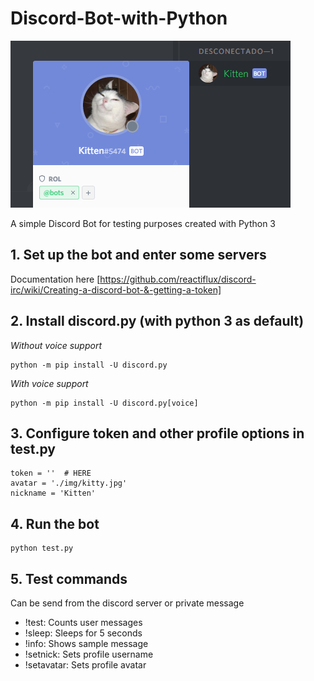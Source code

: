 # Discord-Bot-with-Python
![Kitten!!!](./img/readme.png "Kitten!!!")

A simple Discord Bot for testing purposes created with Python 3

## 1. Set up the bot and enter some servers
Documentation here [https://github.com/reactiflux/discord-irc/wiki/Creating-a-discord-bot-&-getting-a-token]

## 2. Install discord.py (with python 3 as default)
*Without voice support*
```
python -m pip install -U discord.py
```

*With voice support*
```
python -m pip install -U discord.py[voice]
```

## 3. Configure token and other profile options in test.py
```
token = ''  # HERE
avatar = './img/kitty.jpg'
nickname = 'Kitten'
```

## 4. Run the bot
```
python test.py
```

## 5. Test commands
Can be send from the discord server or private message
* !test: Counts user messages
* !sleep: Sleeps for 5 seconds 
* !info: Shows sample message 
* !setnick: Sets profile username
* !setavatar: Sets profile avatar